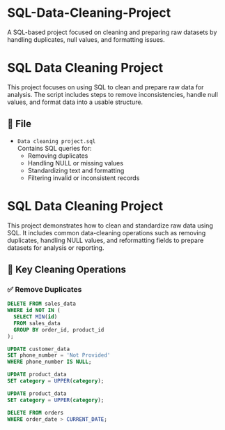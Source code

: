 # SQL-Data-Cleaning-Project
A SQL-based project focused on cleaning and preparing raw datasets by handling duplicates, null values, and formatting issues.

# SQL Data Cleaning Project

This project focuses on using SQL to clean and prepare raw data for analysis. The script includes steps to remove inconsistencies, handle null values, and format data into a usable structure.

## 📁 File

- `Data cleaning project.sql`  
  Contains SQL queries for:
  - Removing duplicates
  - Handling NULL or missing values
  - Standardizing text and formatting
  - Filtering invalid or inconsistent records

# SQL Data Cleaning Project

This project demonstrates how to clean and standardize raw data using SQL. It includes common data-cleaning operations such as removing duplicates, handling NULL values, and reformatting fields to prepare datasets for analysis or reporting.

## 🔧 Key Cleaning Operations

### ✅ Remove Duplicates
```sql
DELETE FROM sales_data
WHERE id NOT IN (
  SELECT MIN(id)
  FROM sales_data
  GROUP BY order_id, product_id
);

UPDATE customer_data
SET phone_number = 'Not Provided'
WHERE phone_number IS NULL;

UPDATE product_data
SET category = UPPER(category);

UPDATE product_data
SET category = UPPER(category);

DELETE FROM orders
WHERE order_date > CURRENT_DATE;
